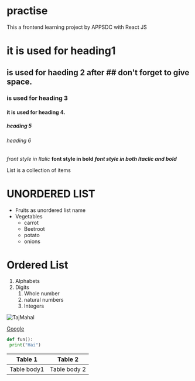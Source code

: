 # practise
This a frontend learning project by APPSDC with React JS
# it is used for heading1
## is used for haeding 2 after ## don't forget to give space.
### is used for heading 3
#### it is used for heading 4.
##### heading 5
###### heading 6

*front style in Italic*
**font style in bold**
***font style in both Itaclic and bold***

List is a collection of items

# UNORDERED LIST
* Fruits as unordered list name
* Vegetables 
  * carrot
  * Beetroot
  * potato
  * onions

# Ordered List
1. Alphabets
2. Digits
    1. Whole number
    2. natural numbers
    3. Integers

![TajMahal](https://image.shutterstock.com/image-photo/tajmahal-blue-light-shade-full-260nw-1502937662.jpg)

[Google](https://www.google.com/)

~~~python
def fun():
 print("Hai")
 ~~~
 
 Table 1 | Table 2
 ----------|---------
 Table body1 | Table body 2
  

